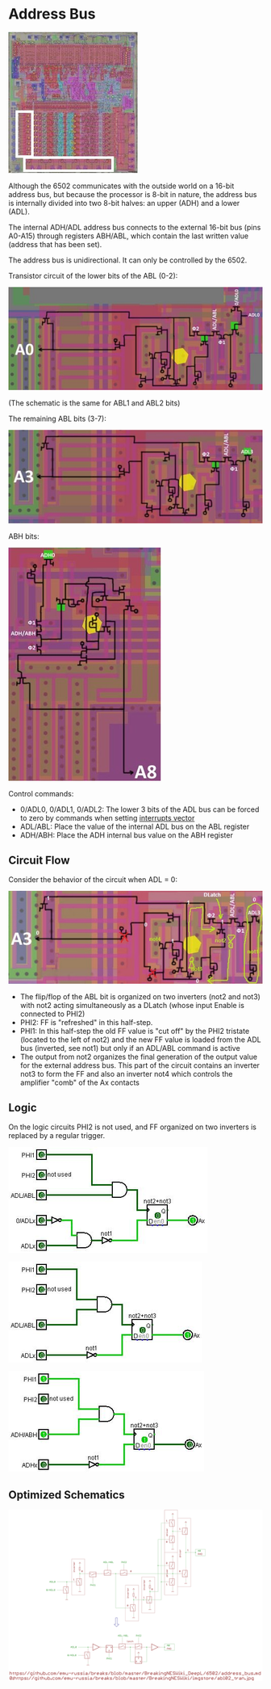 # Address Bus

![6502_locator_addr](/BreakingNESWiki/imgstore/6502/6502_locator_addr.jpg)

Although the 6502 communicates with the outside world on a 16-bit address bus, but because the processor is 8-bit in nature, the address bus is internally divided into two 8-bit halves: an upper (ADH) and a lower (ADL).

The internal ADH/ADL address bus connects to the external 16-bit bus (pins A0-A15) through registers ABH/ABL, which contain the last written value (address that has been set).

The address bus is unidirectional. It can only be controlled by the 6502.

Transistor circuit of the lower bits of the ABL (0-2):

![abl02_tran](/BreakingNESWiki/imgstore/6502/abl02_tran.jpg)

(The schematic is the same for ABL1 and ABL2 bits)

The remaining ABL bits (3-7):

![abl37_tran](/BreakingNESWiki/imgstore/6502/abl37_tran.jpg)

ABH bits:

![abh_tran](/BreakingNESWiki/imgstore/6502/abh_tran.jpg)

Control commands:

- 0/ADL0, 0/ADL1, 0/ADL2: The lower 3 bits of the ADL bus can be forced to zero by commands when setting [interrupts vector](interrupts.md)
- ADL/ABL: Place the value of the internal ADL bus on the ABL register
- ADH/ABH: Place the ADH internal bus value on the ABH register

## Circuit Flow

Consider the behavior of the circuit when ADL = 0:

![abl_flow_tran](/BreakingNESWiki/imgstore/6502/abl_flow_tran.jpg)

- The flip/flop of the ABL bit is organized on two inverters (not2 and not3) with not2 acting simultaneously as a DLatch (whose input Enable is connected to PHI2)
- PHI2: FF is "refreshed" in this half-step.
- PHI1: In this half-step the old FF value is "cut off" by the PHI2 tristate (located to the left of not2) and the new FF value is loaded from the ADL bus (inverted, see not1) but only if an ADL/ABL command is active
- The output from not2 organizes the final generation of the output value for the external address bus. This part of the circuit contains an inverter not3 to form the FF and also an inverter not4 which controls the amplifier "comb" of the Ax contacts

## Logic

On the logic circuits PHI2 is not used, and FF organized on two inverters is replaced by a regular trigger.

![abl02_logisim](/BreakingNESWiki/imgstore/6502/abl02_logisim.jpg)

![abl_logisim](/BreakingNESWiki/imgstore/6502/abl_logisim.jpg)

![abh_logisim](/BreakingNESWiki/imgstore/6502/abh_logisim.jpg)

## Optimized Schematics

![0_abl02_tran](/BreakingNESWiki/imgstore/6502/ttlworks/0_abl02_tran.png)
